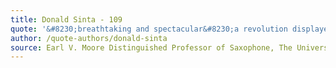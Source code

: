 ```yaml
---
title: Donald Sinta - 109
quote: '&#8230;breathtaking and spectacular&#8230;a revolution displayed in the hands of an artist&#8230;'
author: /quote-authors/donald-sinta
source: Earl V. Moore Distinguished Professor of Saxophone, The University of Michigan
---
```

